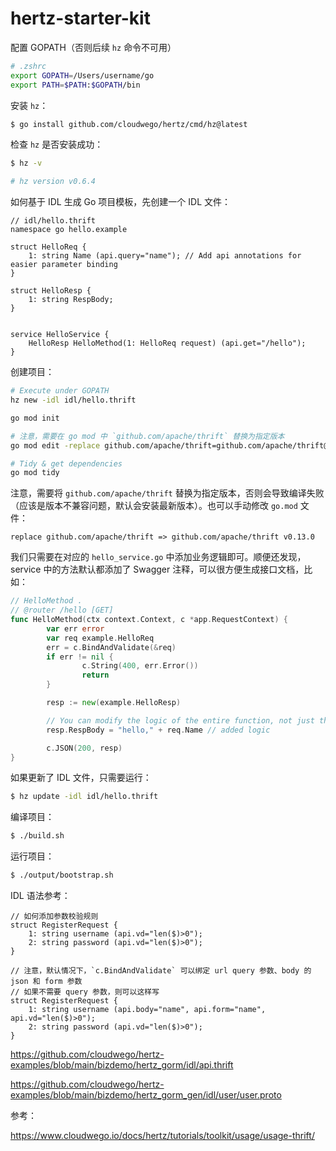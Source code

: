 # hertz-starter-kit

配置 GOPATH（否则后续 `hz` 命令不可用）

```bash
# .zshrc
export GOPATH=/Users/username/go
export PATH=$PATH:$GOPATH/bin
```

安装 `hz`：

```bash
$ go install github.com/cloudwego/hertz/cmd/hz@latest
```

检查 `hz` 是否安装成功：

```bash
$ hz -v

# hz version v0.6.4
```

如何基于 IDL 生成 Go 项目模板，先创建一个 IDL 文件：

```thrift
// idl/hello.thrift
namespace go hello.example

struct HelloReq {
    1: string Name (api.query="name"); // Add api annotations for easier parameter binding
}

struct HelloResp {
    1: string RespBody;
}


service HelloService {
    HelloResp HelloMethod(1: HelloReq request) (api.get="/hello");
}
```

创建项目：

```bash
# Execute under GOPATH
hz new -idl idl/hello.thrift

go mod init

# 注意，需要在 go mod 中 `github.com/apache/thrift` 替换为指定版本
go mod edit -replace github.com/apache/thrift=github.com/apache/thrift@v0.13.0

# Tidy & get dependencies
go mod tidy
```

注意，需要将 `github.com/apache/thrift` 替换为指定版本，否则会导致编译失败（应该是版本不兼容问题，默认会安装最新版本）。也可以手动修改 `go.mod` 文件：

```
replace github.com/apache/thrift => github.com/apache/thrift v0.13.0
```

我们只需要在对应的 `hello_service.go` 中添加业务逻辑即可。顺便还发现，service 中的方法默认都添加了 Swagger 注释，可以很方便生成接口文档，比如：

```go
// HelloMethod .
// @router /hello [GET]
func HelloMethod(ctx context.Context, c *app.RequestContext) {
        var err error
        var req example.HelloReq
        err = c.BindAndValidate(&req)
        if err != nil {
                c.String(400, err.Error())
                return
        }

        resp := new(example.HelloResp)

        // You can modify the logic of the entire function, not just the current template
        resp.RespBody = "hello," + req.Name // added logic

        c.JSON(200, resp)
}
```

如果更新了 IDL 文件，只需要运行：

```bash
$ hz update -idl idl/hello.thrift
```

编译项目：

```bash
$ ./build.sh
```

运行项目：

```bash
$ ./output/bootstrap.sh
```

IDL 语法参考：

```thrift
// 如何添加参数校验规则
struct RegisterRequest {
    1: string username (api.vd="len($)>0");
    2: string password (api.vd="len($)>0");
}

// 注意，默认情况下，`c.BindAndValidate` 可以绑定 url query 参数、body 的 json 和 form 参数
// 如果不需要 query 参数，则可以这样写
struct RegisterRequest {
    1: string username (api.body="name", api.form="name", api.vd="len($)>0");
    2: string password (api.vd="len($)>0");
}
```

https://github.com/cloudwego/hertz-examples/blob/main/bizdemo/hertz_gorm/idl/api.thrift

https://github.com/cloudwego/hertz-examples/blob/main/bizdemo/hertz_gorm_gen/idl/user/user.proto

参考：

https://www.cloudwego.io/docs/hertz/tutorials/toolkit/usage/usage-thrift/
